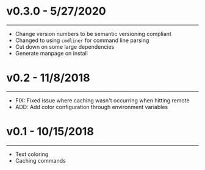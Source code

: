 # v0.3.0 - 5/27/2020
--------------------
- Change version numbers to be semantic versioning compliant
- Changed to using `cmdliner` for command line parsing
- Cut down on some large dependencies
- Generate manpage on install

# v0.2 - 11/8/2018
------------------
- FIX: Fixed issue where caching wasn't occurring when hitting remote
- ADD: Add color configuration through environment variables

# v0.1 - 10/15/2018
-------------------
- Text coloring
- Caching commands

